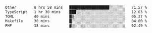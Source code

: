 <!--START_SECTION:waka-->

```txt
Other        8 hrs 58 mins   ██████████████████░░░░░░░   71.57 %
TypeScript   1 hr 30 mins    ███░░░░░░░░░░░░░░░░░░░░░░   12.03 %
TOML         40 mins         █▒░░░░░░░░░░░░░░░░░░░░░░░   05.37 %
Makefile     30 mins         █░░░░░░░░░░░░░░░░░░░░░░░░   04.00 %
PHP          18 mins         ▓░░░░░░░░░░░░░░░░░░░░░░░░   02.49 %
```

<!--END_SECTION:waka-->